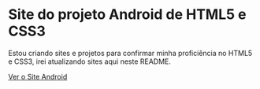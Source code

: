 # Site do projeto Android de HTML5 e CSS3

Estou criando sites e projetos para confirmar minha proficiência no HTML5 e CSS3, irei atualizando sites aqui neste README.

<a href ="http://arnoroliveira.github.io/projeto-android/Desafio010/android.html">Ver o Site Android</a>

